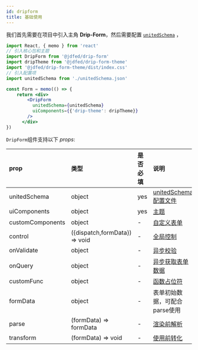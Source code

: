 ```yaml
---
id: dripform
title: 基础使用
---
```


我们首先需要在项目中引入主角 **Drip-Form**，然后需要配置 [`unitedSchema`](../use/unitedSchema) ，

```jsx title="Form.jsx"
import React, { memo } from 'react'
// 引入核心包和主题
import DripForm from '@jdfed/drip-form'
import dripTheme from '@jdfed/drip-form-theme'
import '@jdfed/drip-form-theme/dist/index.css'
// 引入配置项
import unitedSchema from './unitedSchema.json'

const Form = memo(() => {
    return <div>
        <DripForm
          unitedSchema={unitedSchema}
          uiComponents={{'drip-theme': dripTheme}}
        />
      </div>
})
```

`DripForm`组件支持以下 *props*:

| prop             | 类型                           | 是否必填 | 说明                                               |
|:-----------------|:------------------------------|:-------|:---------------------------------------------------|
| unitedSchema     | object                        | yes    | [unitedSchema配置文件](../use/unitedSchema) |
| uiComponents     | object                        | yes    | [主题](../use/uiComponents)                                |
| customComponents | object                        | -      | [自定义表单](../use/customComponents)                  |
| control          | ({dispatch,formData}) => void | -      | [全局控制](../use/control)                         |
| onValidate       | object                        | -      | [异步校验](../use/onValidate)               |
| onQuery          | object                        | -      | [异步获取表单数据](../use/onQuery)          |
| customFunc       | object                        | -      | [函数占位符](../use/customFunc)                     |
| formData         | object                        | -      | 表单初始数据，可配合parse使用                           |
| parse            | (formData) => formData        | -      | [渲染前解析](../use/parse)                           |
| transform        | (formData) => void            | -      | [使用前转化](../use/transform)                       |
